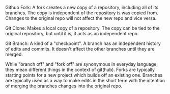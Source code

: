 Github Fork: 
  A fork creates a new copy of a repository, including all of its branches. 
  The copy is independent of the repository is was copied from. 
  Changes to the original repo will not affect the new repo and vice versa.

Git Clone: 
  Makes a local copy of a repository. 
  The copy can be tied to the original repository, but until it is, it acts as an independent repo.

Git Branch: 
  A kind of a "checkpoint". 
  A branch has an independent history of edits and commits. 
  It doesn't affect the other branches until they are merged.

While "branch off" and "fork off" are synonymous in everyday language, they mean different things in the context of git(hub). Forks are typically starting points for a new project which builds off an existing one. Branches are typically used as a way to make edits in the short term with the intention of merging the branches changes into the original repo.
